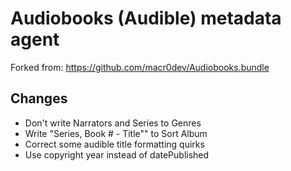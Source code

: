 # Audiobooks (Audible) metadata agent
Forked from: https://github.com/macr0dev/Audiobooks.bundle

## Changes
- Don't write Narrators and Series to Genres
- Write "Series, Book # - Title"" to Sort Album
- Correct some audible title formatting quirks
- Use copyright year instead of datePublished
